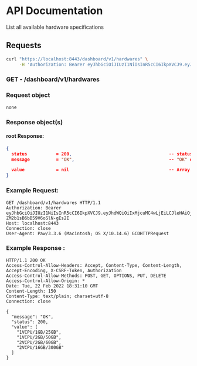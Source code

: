 # API Documentation

List all available hardware specifications

## Requests

```sh
curl "https://localhost:8443/dashboard/v1/hardwares" \
     -H 'Authorization: Bearer eyJhbGciOiJIUzI1NiIsInR5cCI6IkpXVCJ9.eyJhdWQiOiIxMjcuMC4wLjEiLCJleHAiOjE2NDU1NzY5NDUsImp0aSI6IjAiLCJpYXQiOjE2NDU1NDY5NDUsImlzcyI6IlNRTGl0ZSBDbG91ZCBXZWIgU2VydmVyIiwibmJmIjoxNjQ1NTQ2OTQ1LCJzdWIiOiJzcWxpdGVjbG91ZC5pbyJ9.Ru7lvh1tx72CWfsoL2-ZM2b1sB6bB59V6oSlN-gEs2E'

```

### **GET** - /dashboard/v1/hardwares

### Request object

```code
none
```

### Response object(s)

#### root Response:

```json
{
  status           = 200,                                     -- status code: 200 = no error, error otherwise
  message          = "OK",                                    -- "OK" or error message

  value            = nil                                      -- Array with strings (hardware code)
}
```

### Example Request:

```http
GET /dashboard/v1/hardwares HTTP/1.1
Authorization: Bearer eyJhbGciOiJIUzI1NiIsInR5cCI6IkpXVCJ9.eyJhdWQiOiIxMjcuMC4wLjEiLCJleHAiOjE2NDU1NzY5NDUsImp0aSI6IjAiLCJpYXQiOjE2NDU1NDY5NDUsImlzcyI6IlNRTGl0ZSBDbG91ZCBXZWIgU2VydmVyIiwibmJmIjoxNjQ1NTQ2OTQ1LCJzdWIiOiJzcWxpdGVjbG91ZC5pbyJ9.Ru7lvh1tx72CWfsoL2-ZM2b1sB6bB59V6oSlN-gEs2E
Host: localhost:8443
Connection: close
User-Agent: Paw/3.3.6 (Macintosh; OS X/10.14.6) GCDHTTPRequest
```

### Example Response :

```http
HTTP/1.1 200 OK
Access-Control-Allow-Headers: Accept, Content-Type, Content-Length, Accept-Encoding, X-CSRF-Token, Authorization
Access-Control-Allow-Methods: POST, GET, OPTIONS, PUT, DELETE
Access-Control-Allow-Origin: *
Date: Tue, 22 Feb 2022 18:31:10 GMT
Content-Length: 150
Content-Type: text/plain; charset=utf-8
Connection: close

{
  "message": "OK",
  "status": 200,
  "value": [
    "1VCPU/1GB/25GB",
    "1VCPU/2GB/50GB",
    "2VCPU/2GB/60GB",
    "2VCPU/16GB/300GB"
  ]
}
```